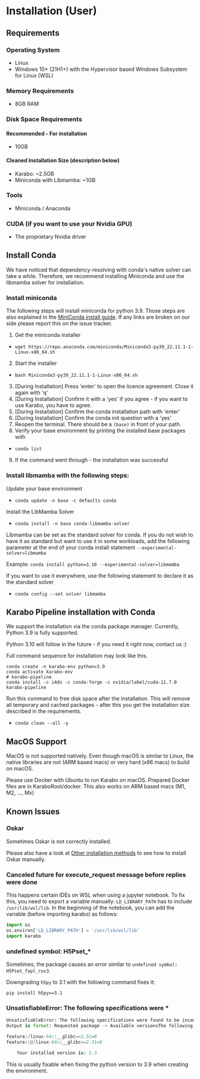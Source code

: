 # Installation (User)

## Requirements

### Operating System
- Linux 
- Windows 10+ (21H1+) with the Hypervisor based Windows Subsystem for Linux (WSL)

### Memory Requirements
- 8GB RAM

### Disk Space Requirements
#### Recommended - For installation
-  10GB

#### Cleaned Installation Size (description below)
-  Karabo: ~2.5GB
-  Miniconda with Libmamba: ~1GB

### Tools
- Miniconda / Anaconda

### CUDA (if you want to use your Nvidia GPU)
- The proprietary Nvidia driver

## Install Conda

We have noticed that dependency-resolving with conda's native solver can take a while. Therefore, we recommend installing Miniconda and use the libmamba solver for installation.

### Install miniconda

The following steps will install miniconda for python 3.9. Those steps are also explained in the [MiniConda install guide](https://docs.conda.io/projects/conda/en/latest/user-guide/install/linux.html). If any links are broken on our side please report this on the issue tracker. 

1. Get the miniconda installer
- `wget https://repo.anaconda.com/miniconda/Miniconda3-py39_22.11.1-1-Linux-x86_64.sh`

2. Start the installer 
- `bash Miniconda3-py39_22.11.1-1-Linux-x86_64.sh`

3. [During Installation] Press 'enter' to open the licence agreement. Close it again with 'q'
4. [During Installation] Confirm it with a 'yes' if you agree - if you want to use Karabo, you have to agree. 
5. [During Installation] Confirm the conda installation path with 'enter'
6. [During Installation] Confirm the conda init question with a 'yes'
7. Reopen the terminal. There should be a `(base)` in front of your path.
8. Verify your base environment by printing the installed base packages with
- `conda list`
9. If the command went through - the installation was successful 


### Install libmamba with the following steps:

Update your base environment
- `conda update -n base -c defaults conda`

Install the LibMamba Solver
- `conda install -n base conda-libmamba-solver`

Libmamba can be set as the standard solver for conda. If you do not wish to have it as standard but want to use it in some workloads, add the following parameter at the end of your conda install statement `--experimental-solver=libmamba`

Example: `conda install python=3.10 --experimental-solver=libmamba`

If you want to use it everywhere, use the following statement to declare it as the standard solver
- `conda config --set solver libmamba`

## Karabo Pipeline installation with Conda

We support the installation via the conda package manager.
Currently, Python 3.9 is fully supported.

Python 3.10 will follow in the future - if you need it right now, contact us :) 

Full command sequence for installation may look like this.

```shell
conda create -n karabo-env python=3.9
conda activate karabo-env
# karabo-pipeline
conda install -c i4ds -c conda-forge -c nvidia/label/cuda-11.7.0 karabo-pipeline
```

Run this command to free disk space after the installation. This will remove all temporary and cached packages - after this you get the installation size described in the requirements.
- `conda clean --all -y`

## MacOS Support

MacOS is not supported natively. Even though macOS is similar to Linux, the native libraries are not (ARM based macs) or very hard (x86 macs) to build on macOS. 

Please use Docker with Ubuntu to run Karabo on macOS. Prepared Docker files are in KaraboRoot/docker. This also works on ARM based macs (M1, M2, ..., Mx)

##  Known Issues

### Oskar
Sometimes Oskar is not correctly installed. 

Please also have a look at [Other installation methods](installation_no_conda.md) to see how to install Oskar manually.

### Canceled future for execute_request message before replies were done
This happens certain IDEs on WSL when using a jupyter notebook. To fix this, you need to export a variable manually: 
`LD_LIBRARY_PATH` has to include `/usr/lib/wsl/lib`. 
In the beginning of the notebook, you can add the variable (before importing karabo) as follows:

```python
import os
os.environ['LD_LIBRARY_PATH'] = '/usr/lib/wsl/lib'
import karabo
```

### undefined symbol: H5Pset_*
Sometimes, the package causes an error similar to `undefined symbol: H5Pset_fapl_ros3`. 

Downgrading `h5py` to 3.1 with the following command fixes it:

```shell
pip install h5py==3.1
```

### UnsatisfiableError: The following specifications were *

```python
UnsatisfiableError: The following specifications were found to be incompatible with each other:
Output in format: Requested package -> Available versionsThe following specifications were found to be incompatible with your system:

feature:/linux-64::__glibc==2.31=0
feature:|@/linux-64::__glibc==2.31=0

	Your installed version is: 2.3
```

This is usually fixable when fixing the python version to 3.9 when creating the environment.
